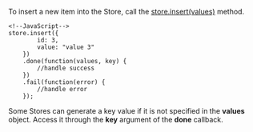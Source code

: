 To insert a new item into the Store, call the [store.insert(values)](/api-reference/30%20Data%20Layer/Store/3%20Methods/insert(values).md '/Documentation/ApiReference/Data_Layer/CustomStore/Methods/#insertvalues') method.

    <!--JavaScript-->
    store.insert({
            id: 3,
            value: "value 3"
        })
        .done(function(values, key) {
            //handle success
        })
        .fail(function(error) {
            //handle error
        });

Some Stores can generate a key value if it is not specified in the **values** object. Access it through the **key** argument of the **done** callback.